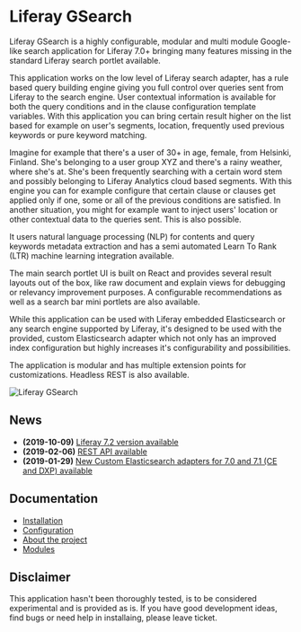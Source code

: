 
# Liferay GSearch

Liferay GSearch is a highly configurable, modular and multi module Google-like search application for Liferay 7.0+  bringing many features missing in the standard Liferay search portlet available.

This application works on the low level of Liferay search adapter, has a rule based query building engine giving you full control over queries sent from Liferay to the search engine. User contextual information is available for both the query conditions and in the clause configuration template variables. With this application you can bring certain result higher on the list based for example on user's segments, location, frequently used previous keywords or pure keyword matching.

Imagine for example that there's a user of 30+ in age, female, from Helsinki, Finland. She's belonging to a user group XYZ and there's a rainy weather, where she's at. She's been frequently searching with a certain word stem and possibly belonging to Liferay Analytics cloud based segments. With this engine you can for example configure that certain clause or clauses get applied only if one, some or all of the previous conditions are satisfied. In another situation, you might for example want to inject users' location or other contextual data to the queries sent. This is also possible.

It users natural language processing (NLP) for contents and query keywords metadata extraction and has a semi automated Learn To Rank (LTR) machine learning integration available.

The main search portlet UI is built on React and provides several result layouts out of the box, like raw document and explain views for debugging or relevancy improvement purposes. A configurable recommendations as well as a search bar mini portlets are also available.

While this application can be used with Liferay embedded Elasticsearch or any search engine supported by Liferay, it's designed to be used with the provided, custom Elasticsearch adapter which not only has an improved index configuration but highly increases it's configurability and possibilities.

The application is modular and has multiple extension points for customizations. Headless REST is also available.

![Liferay GSearch](https://github.com/peerkar/liferay-gsearch/raw/master/screenshots/gsearch.gif)

## News
* __(2019-10-09)__ [Liferay 7.2 version available](https://github.com/peerkar/liferay-gsearch/tree/master/binaries/7.2/2019-10-09)
* __(2019-02-06)__ [REST API available](https://github.com/peerkar/liferay-gsearch/tree/master/binaries/7.1/2019-06-19)
* __(2019-01-29)__ [New Custom Elasticsearch adapters for 7.0 and 7.1 (CE and DXP) available](https://github.com/peerkar/liferay-gsearch/wiki/Changelog)

## Documentation

* [Installation](https://github.com/peerkar/liferay-gsearch/Installation)
* [Configuration](https://github.com/peerkar/liferay-gsearch/Configuration)
* [About the project](https://github.com/peerkar/liferay-gsearch/wiki/About)
* [Modules](https://github.com/peerkar/liferay-gsearch/wiki/Project-Modules)

## Disclaimer

This application hasn't been thoroughly tested, is to be considered experimental and is provided as is. If you have good development ideas, find bugs or need help in installaing, please leave ticket.
